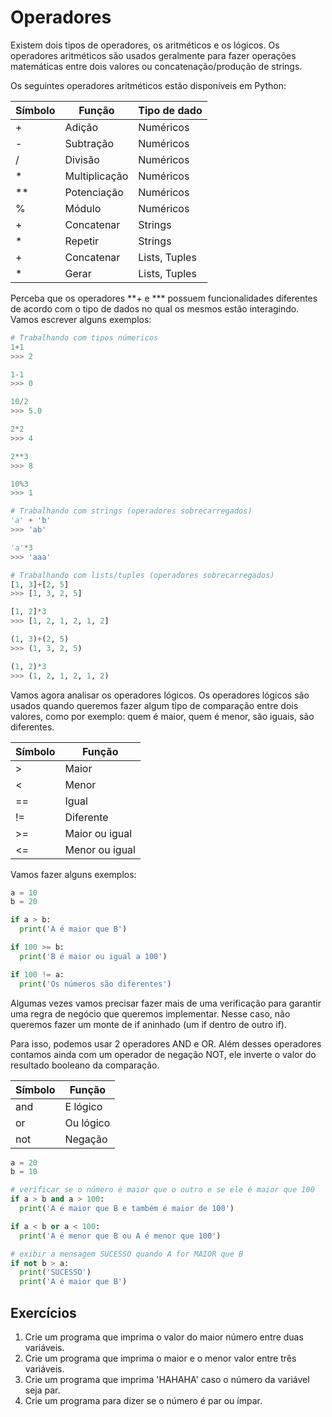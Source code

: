 # Operadores

Existem dois tipos de operadores, os aritméticos e os lógicos. Os operadores aritméticos são usados geralmente para fazer operações matemáticas entre dois valores ou concatenação/produção de strings.

Os seguintes operadores aritméticos estão disponíveis em Python:

| Símbolo | Função        | Tipo de dado  |
| ------- | ------------- | ------------- |
| +       | Adição        | Numéricos     |
| -       | Subtração     | Numéricos     |
| /       | Divisão       | Numéricos     |
| *       | Multiplicação | Numéricos     |
| **      | Potenciação   | Numéricos     |
| %       | Módulo        | Numéricos     |
| +       | Concatenar    | Strings       |
| *       | Repetir       | Strings       |
| +       | Concatenar    | Lists, Tuples |
| *       | Gerar         | Lists, Tuples |

Perceba que os operadores **+ e *** possuem funcionalidades diferentes de acordo com o tipo de dados no qual os mesmos estão interagindo. Vamos escrever alguns exemplos:

```python
# Trabalhando com tipos númericos
1+1
>>> 2

1-1
>>> 0

10/2
>>> 5.0

2*2
>>> 4

2**3
>>> 8

10%3
>>> 1

# Trabalhando com strings (operadores sobrecarregados)
'a' + 'b'
>>> 'ab'

'a'*3
>>> 'aaa'

# Trabalhando com lists/tuples (operadores sobrecarregados)
[1, 3]+[2, 5]
>>> [1, 3, 2, 5]

[1, 2]*3
>>> [1, 2, 1, 2, 1, 2]

(1, 3)+(2, 5)
>>> (1, 3, 2, 5)

(1, 2)*3
>>> (1, 2, 1, 2, 1, 2)
```

Vamos agora analisar os operadores lógicos. Os operadores lógicos são usados quando queremos fazer algum tipo de comparação entre dois valores, como por exemplo: quem é maior, quem é menor, são iguais, são diferentes.

| Símbolo | Função         |
| ------- | -------------- |
| >       | Maior          |
| <       | Menor          |
| ==      | Igual          |
| !=      | Diferente      |
| >=      | Maior ou igual |
| <=      | Menor ou igual |

Vamos fazer alguns exemplos:

```python
a = 10
b = 20

if a > b:
  print('A é maior que B')

if 100 >= b:
  print('B é maior ou igual a 100')

if 100 != a:
  print('Os números são diferentes')
```

Algumas vezes vamos precisar fazer mais de uma verificação para garantir uma regra de negócio que queremos implementar. Nesse caso, não queremos fazer um monte de if aninhado (um if dentro de outro if).

Para isso, podemos usar 2 operadores AND e OR. Além desses operadores contamos ainda com um operador de negação NOT, ele inverte o valor do resultado booleano da comparação.

| Símbolo | Função    |
| ------- | --------- |
| and     | E lógico  |
| or      | Ou lógico |
| not     | Negação   |

```python
a = 20
b = 10

# verificar se o número é maior que o outro e se ele é maior que 100
if a > b and a > 100:
  print('A é maior que B e também é maior de 100')

if a < b or a < 100:
  print('A é menor que B ou A é menor que 100')

# exibir a mensagem SUCESSO quando A for MAIOR que B
if not b > a:
  print('SUCESSO')
  print('A é maior que B')
```



## Exercícios

1. Crie um programa que imprima o valor do maior número entre duas variáveis.
2. Crie um programa que imprima o maior e o menor valor entre três variáveis.
3. Crie um programa que imprima 'HAHAHA' caso o número da variável seja par.
4. Crie um programa para dizer se o número é par ou ímpar.